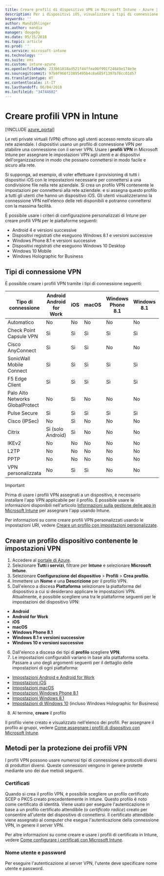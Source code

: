 ```yaml
---
title: Creare profili di dispositivo VPN in Microsoft Intune - Azure | Microsoft Docs
description: Per i dispositivi iOS, visualizzare i tipi di connessione di rete privata virtuale (VPN), creare un profilo del dispositivo VPN nel portale di Azure e visualizzare le opzioni per proteggere il profilo VPN con certificati, o nome utente e password in Microsoft Intune.
keywords: ''
author: MandiOhlinger
ms.author: mandia
manager: dougeby
ms.date: 05/15/2018
ms.topic: article
ms.prod: ''
ms.service: microsoft-intune
ms.technology: ''
ms.suite: ems
ms.custom: intune-azure
ms.openlocfilehash: 233b61018ad521f44ffea96f991f24649e174e3e
ms.sourcegitcommit: 97b9f966f23895495b4c8a685f1397b78cc01d57
ms.translationtype: HT
ms.contentlocale: it-IT
ms.lasthandoff: 06/04/2018
ms.locfileid: "34744602"
---
```

# <a name="create-vpn-profiles-in-intune"></a>Creare profili VPN in Intune

[!INCLUDE [azure_portal](./includes/azure_portal.md)]

Le reti private virtuali (VPN) offrono agli utenti accesso remoto sicuro alla rete aziendale. I dispositivi usano un profilo di connessione VPN per stabilire una connessione con il server VPN. Usare i **profili VPN** in Microsoft Intune per assegnare le impostazioni VPN agli utenti e ai dispositivi dell'organizzazione in modo che possano connettersi in modo facile e sicuro alla rete.

Si supponga, ad esempio, di voler effettuare il provisioning di tutti i dispositivi iOS con le impostazioni necessarie per connettersi a una condivisione file nella rete aziendale. Si crea un profilo VPN contenente le impostazioni per connettersi alla rete aziendale. e si assegna questo profilo a tutti gli utenti che hanno un dispositivo iOS. Gli utenti visualizzeranno la connessione VPN nell'elenco delle reti disponibili e potranno connettersi con la massima facilità.

È possibile usare i criteri di configurazione personalizzati di Intune per creare profili VPN per le piattaforme seguenti:

* Android 4 e versioni successive
* Dispositivi registrati che eseguono Windows 8.1 e versioni successive
* Windows Phone 8.1 e versioni successive
* Dispositivi registrati che eseguono Windows 10 Desktop
* Windows 10 Mobile
* Windows Holographic for Business

## <a name="vpn-connection-types"></a>Tipi di connessione VPN

È possibile creare i profili VPN tramite i tipi di connessione seguenti:

|Tipo di connessione|Android<br>Android for Work|iOS|macOS|Windows Phone 8.1|Windows 8.1|Windows 10|
|-|-|-|-|-|-|-|
|Automatico|No|No|No|No|No|Sì|
|Check Point Capsule VPN|Sì|Sì|Sì|Sì|Sì|Sì|
|Cisco AnyConnect|Sì|Sì|Sì|No|No|No|
|SonicWall Mobile Connect|Sì|Sì|Sì|Sì|Sì|Sì|
|F5 Edge Client|Sì|Sì|Sì|Sì|Sì|Sì|
|Palo Alto Networks GlobalProtect|No|Sì|No|No|No|Sì|
|Pulse Secure|Sì|Sì|Sì|Sì|Sì|Sì|
|Cisco (IPSec)|No|Sì|No|No|No|No|
|Citrix|Sì (solo Android)|Sì|No|No|No|Sì|
|IKEv2|No|No|No|No|No|Sì|
|L2TP|No|No|No|No|No|Sì|
|PPTP|No|No|No|No|No|Sì|
|VPN personalizzata|No|Sì|Sì|No|No|No|

> [!IMPORTANT]
> Prima di usare i profili VPN assegnati a un dispositivo, è necessario installare l'app VPN applicabile per il profilo. È possibile usare le informazioni disponibili nell'articolo [Informazioni sulla gestione delle app in Microsoft Intune](app-management.md) per assegnare l'app usando Intune.  

Per informazioni su come creare profili VPN personalizzati usando le impostazioni URI, vedere [Creare un profilo con impostazioni personalizzate](custom-settings-configure.md).

## <a name="create-a-device-profile-containing-vpn-settings"></a>Creare un profilo dispositivo contenente le impostazioni VPN

1. Accedere al [portale di Azure](https://portal.azure.com).
2. Selezionare **Tutti i servizi**, filtrare per **Intune** e selezionare **Microsoft Intune**.
3. Selezionare **Configurazione del dispositivo** > **Profili** > **Crea profilo**.
4. Immettere un **Nome** e una **Descrizione** per il profilo VPN.
5. Dall'elenco a discesa **Piattaforma** selezionare la piattaforma del dispositivo a cui si desiderano applicare le impostazioni VPN. Attualmente, è possibile scegliere una tra le piattaforme seguenti per le impostazioni del dispositivo VPN:
  - **Android**
  - **Android for Work**
  - **iOS**
  - **macOS**
  - **Windows Phone 8.1**
  - **Windows 8.1 e versioni successive**
  - **Windows 10 e versioni successive**
6. Dall'elenco a discesa dei tipi di **profilo** scegliere **VPN**.
7. Le impostazioni configurabili variano in base alla piattaforma scelta. Passare a uno degli argomenti seguenti per il dettaglio delle impostazioni di ogni piattaforma:
  - [Impostazioni Android e Android for Work](vpn-settings-android.md)
  - [Impostazioni iOS](vpn-settings-ios.md)
  - [Impostazioni macOS](vpn-settings-macos.md)
  - [Impostazioni Windows Phone 8.1](vpn-settings-windows-phone-8-1.md)
  - [Impostazioni Windows 8.1](vpn-settings-windows-8-1.md)
  - [Impostazioni di Windows 10](vpn-settings-windows-10.md) (incluso Windows Holographic for Business)
8. Al termine, **creare** il profilo

Il profilo viene creato e visualizzato nell'elenco dei profili. Per assegnare il profilo ai gruppi, vedere [Come assegnare i profili di dispositivo con Microsoft Intune](device-profile-assign.md).

## <a name="methods-of-securing-vpn-profiles"></a>Metodi per la protezione dei profili VPN

I profili VPN possono usare numerosi tipi di connessione e protocolli diversi di produttori diversi. Queste connessioni vengono in genere protette mediante uno dei due metodi seguenti.

### <a name="certificates"></a>Certificati

Quando si crea il profilo VPN, è possibile scegliere un profilo certificato SCEP o PKCS creato precedentemente in Intune. Questo profilo è noto come certificato di identità. Viene usato per eseguire l'autenticazione in base a un profilo certificato attendibile (o *certificato radice*) creato per consentire all'utente del dispositivo di connettersi. Il certificato attendibile viene assegnato al computer che esegue l'autenticazione della connessione VPN, in genere il server VPN.

Per altre informazioni su come creare e usare i profili di certificato in Intune, vedere [Come configurare i certificati con Microsoft Intune](certificates-configure.md).

### <a name="user-name-and-password"></a>Nome utente e password

Per eseguire l'autenticazione al server VPN, l'utente deve specificare nome utente e password.
